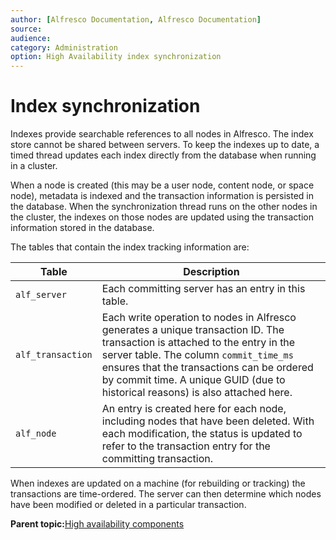 ```yaml
---
author: [Alfresco Documentation, Alfresco Documentation]
source: 
audience: 
category: Administration
option: High Availability index synchronization
---
```


# Index synchronization

Indexes provide searchable references to all nodes in Alfresco. The index store cannot be shared between servers. To keep the indexes up to date, a timed thread updates each index directly from the database when running in a cluster.

When a node is created \(this may be a user node, content node, or space node\), metadata is indexed and the transaction information is persisted in the database. When the synchronization thread runs on the other nodes in the cluster, the indexes on those nodes are updated using the transaction information stored in the database.

The tables that contain the index tracking information are:

|Table|Description|
|-----|-----------|
|`alf_server`|Each committing server has an entry in this table.|
|`alf_transaction`|Each write operation to nodes in Alfresco generates a unique transaction ID. The transaction is attached to the entry in the server table. The column `commit_time_ms` ensures that the transactions can be ordered by commit time. A unique GUID \(due to historical reasons\) is also attached here.|
|`alf_node`|An entry is created here for each node, including nodes that have been deleted. With each modification, the status is updated to refer to the transaction entry for the committing transaction.|

When indexes are updated on a machine \(for rebuilding or tracking\) the transactions are time-ordered. The server can then determine which nodes have been modified or deleted in a particular transaction.

**Parent topic:**[High availability components](../concepts/ha-components.md)

